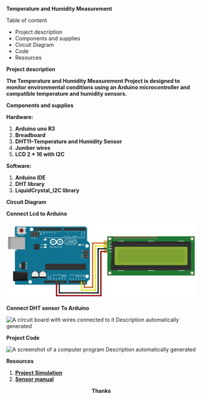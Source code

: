 


**Temperature and Humidity Measurement**

Table of content

- Project description
- Components and supplies
- Circuit Diagram
- Code
- Resources







**Project description**


**The Temperature and Humidity Measurement Project is designed to monitor environmental conditions using an Arduino microcontroller and compatible temperature and humidity sensors.**


**Components and supplies**

**Hardware:**

1. **Arduino uno R3**
1. **Breadboard**
1. **DHT11–Temperature and Humidity Sensor**
1. **Jumber wires**
1. **LCD 2 \* 16 with I2C**

**Software:**

1. **Arduino IDE**
1. **DHT library**
1. **LiquidCrystal\_I2C library**






**Circuit Diagram**

**Connect Lcd to Arduino**

![A circuit board with wires connected to it Description automatically generated](lcd_diagram.png)

**Connect DHT sensor To Arduino**

![A circuit board with wires connected to it Description automatically generated](circuit_diagram.png)









**Project Code**

![A screenshot of a computer program Description automatically generated](code.png)















**Resources**

1. [**Project Simulation**](https://wokwi.com/projects/389027163280610305)
2. [**Sensor manual**](https://www.tme.eu/Document/7a4fd48d400b8c4c8309ef1e2b13cdd4/MR003-005-1.pdf)






<p align="center" ><b>Thanks</b></p>





